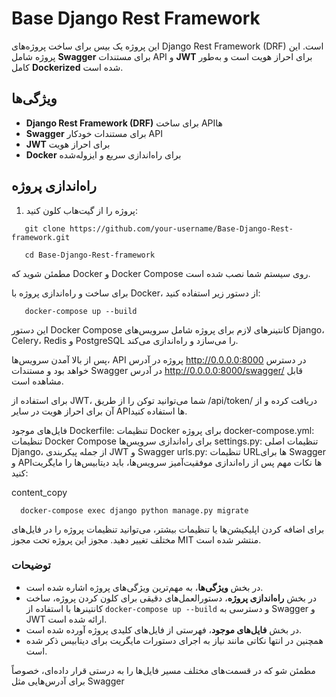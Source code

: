 # Base Django Rest Framework

این پروژه یک بیس برای ساخت پروژه‌های Django Rest Framework (DRF) است. این پروژه شامل **Swagger** برای مستندات API و **JWT** برای احراز هویت است و به‌طور کامل **Dockerized** شده است.

## ویژگی‌ها

- **Django Rest Framework (DRF)** برای ساخت API‌ها
- **Swagger** برای مستندات خودکار API
- **JWT** برای احراز هویت
- **Docker** برای راه‌اندازی سریع و ایزوله‌شده

## راه‌اندازی پروژه

1. پروژه را از گیت‌هاب کلون کنید:
```
   git clone https://github.com/your-username/Base-Django-Rest-framework.git
```

```
   cd Base-Django-Rest-framework
```

مطمئن شوید که Docker و Docker Compose روی سیستم شما نصب شده است.

برای ساخت و راه‌اندازی پروژه با Docker، از دستور زیر استفاده کنید:



```
   docker-compose up --build
```
این دستور Docker Compose کانتینرهای لازم برای پروژه شامل سرویس‌های Django، Celery، Redis و PostgreSQL را می‌سازد و راه‌اندازی می‌کند.

پس از بالا آمدن سرویس‌ها، API پروژه در آدرس http://0.0.0.0:8000 در دسترس خواهد بود و مستندات Swagger در آدرس http://0.0.0.0:8000/swagger/ قابل مشاهده است.

برای استفاده از JWT، شما می‌توانید توکن را از طریق /api/token/ دریافت کرده و از آن برای احراز هویت در سایر APIها استفاده کنید.

فایل‌های موجود
Dockerfile: تنظیمات Docker برای پروژه
docker-compose.yml: تنظیمات Docker Compose برای راه‌اندازی سرویس‌ها
settings.py: تنظیمات اصلی Django، از جمله پیکربندی JWT و Swagger
urls.py: تنظیمات URL‌ها برای Swagger و API‌ها
نکات مهم
پس از راه‌اندازی موفقیت‌آمیز سرویس‌ها، باید دیتابیس‌ها را مایگریت کنید:

content_copy
```
  docker-compose exec django python manage.py migrate
```
برای اضافه کردن اپلیکیشن‌ها یا تنظیمات بیشتر، می‌توانید تنظیمات پروژه را در فایل‌های مختلف تغییر دهید.
مجوز
این پروژه تحت مجوز MIT منتشر شده است.



### توضیحات

- در بخش **ویژگی‌ها**، به مهم‌ترین ویژگی‌های پروژه اشاره شده است.
- در بخش **راه‌اندازی پروژه**، دستورالعمل‌های دقیقی برای کلون کردن پروژه، ساخت کانتینرها با استفاده از `docker-compose up --build` و دسترسی به Swagger و JWT ارائه شده است.
- در بخش **فایل‌های موجود**، فهرستی از فایل‌های کلیدی پروژه آورده شده است.
- همچنین در انتها نکاتی مانند نیاز به اجرای دستورات مایگریت برای دیتابیس ذکر شده است.

مطمئن شو که در قسمت‌های مختلف مسیر فایل‌ها را به درستی قرار داده‌ای، خصوصاً برای آدرس‌هایی مثل Swagger
